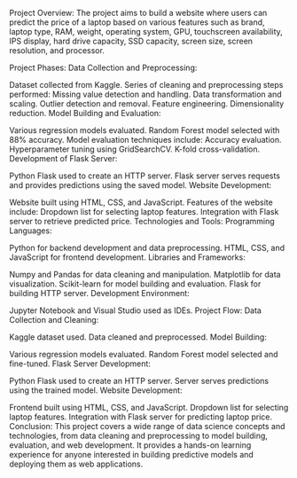 Project Overview:
The project aims to build a website where users can predict the price of a laptop based on various features such as brand, laptop type, RAM, weight, operating system, GPU, touchscreen availability, IPS display, hard drive capacity, SSD capacity, screen size, screen resolution, and processor.

Project Phases:
Data Collection and Preprocessing:

Dataset collected from Kaggle.
Series of cleaning and preprocessing steps performed:
Missing value detection and handling.
Data transformation and scaling.
Outlier detection and removal.
Feature engineering.
Dimensionality reduction.
Model Building and Evaluation:

Various regression models evaluated.
Random Forest model selected with 88% accuracy.
Model evaluation techniques include:
Accuracy evaluation.
Hyperparameter tuning using GridSearchCV.
K-fold cross-validation.
Development of Flask Server:

Python Flask used to create an HTTP server.
Flask server serves requests and provides predictions using the saved model.
Website Development:

Website built using HTML, CSS, and JavaScript.
Features of the website include:
Dropdown list for selecting laptop features.
Integration with Flask server to retrieve predicted price.
Technologies and Tools:
Programming Languages:

Python for backend development and data preprocessing.
HTML, CSS, and JavaScript for frontend development.
Libraries and Frameworks:

Numpy and Pandas for data cleaning and manipulation.
Matplotlib for data visualization.
Scikit-learn for model building and evaluation.
Flask for building HTTP server.
Development Environment:

Jupyter Notebook and Visual Studio used as IDEs.
Project Flow:
Data Collection and Cleaning:

Kaggle dataset used.
Data cleaned and preprocessed.
Model Building:

Various regression models evaluated.
Random Forest model selected and fine-tuned.
Flask Server Development:

Python Flask used to create an HTTP server.
Server serves predictions using the trained model.
Website Development:

Frontend built using HTML, CSS, and JavaScript.
Dropdown list for selecting laptop features.
Integration with Flask server for predicting laptop price.
Conclusion:
This project covers a wide range of data science concepts and technologies, from data cleaning and preprocessing to model building, evaluation, and web development. It provides a hands-on learning experience for anyone interested in building predictive models and deploying them as web applications.